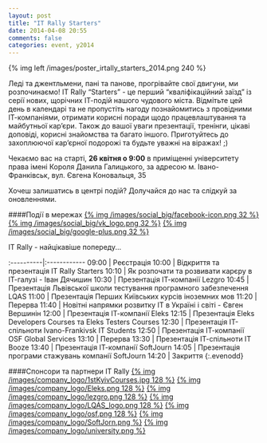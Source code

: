 ```yaml
---
layout: post
title: "IT Rally Starters"
date: 2014-04-08 20:55
comments: false
categories: event, y2014
---
```


{% img left /images/poster_irtally_starters_2014.png 240 %}

Леді та джентльмени, пані та панове, прогрівайте свої двигуни, ми розпочинаємо!
IT Rally “Starters” - це перший “кваліфікаційний заїзд” із серії нових, щорічних ІТ-подій нашого чудового міста. Відмітьте цей день в календарі та не пропустіть нагоду познайомитись з провідними ІТ-компанiями, отримати корисні поради щодо працевлаштування та майбутньої кар’єри. Також до вашої уваги презентації, тренінги, цікаві доповіді, корисні знайомства та багато іншого. Приготуйтесь до захоплюючої кар’єрної подорожі та будьте уважні на віражах! ;)

Чекаємо вас на старті, **26 квітня о 9:00** в приміщенні університету права імені Короля Данила Галицького, за адресою м. Івано-Франківськ, вул. Євгена Коновальця, 35

Хочеш залишатись в центрі подій?  Долучайся до нас та слідкуй за оновленнями.

####Події в мережах
[{% img /images/social_big/facebook-icon.png 32 %}](https://www.facebook.com/events/1492843410937210/)
[{% img /images/social_big/vk_logo.png 32 %}](http://vk.com/event69707837)
[{% img /images/social_big/google-plus.png 32 %}](https://plus.google.com/events/cs0req4knshftvnifcrrrf13kg0)

IT Rally - найцікавіше попереду...

<div style="clear: both"></div>
<!-- more -->
:----------|:------------
 09:00     | Реєстрація 
 10:00     | Відкриття та презентація IT Rally Starters     
 10:10     | Як розпочати та розвивати карєру в ІТ-галузі - Іван Дячишин
 10:30     | Презентація ІТ-компанії Lezgro
 10:45     | Презентація Львівської школи тестування програмного забезпечення LQAS
 11:00     | Презентація Перших Київських курсів іноземних мов
 11:20     | Перерва     
 11:40     | Новітні напрямки розвитку IT в Україні і світі - Євген Вершинін
 12:00     | Презентація ІТ-компанії Eleks
 12:15     | Презентація Eleks Developers Courses та Eleks Testers Courses
 12:30     | Презентація ІТ-спільноти Ivano-Frankivsk IT Students
 12:50     | Презентація ІТ-компанії OSF Global Services
 13:10     | Перерва     
 13:30     | Презентація ІТ-спільноти IT Booze
 13:40     | Презентація ІТ-компанії SoftJourn
 14:05     | Презентація програми стажувань компанії SoftJourn
 14:20     | Закриття     
{:.evenodd}

####Спонсори та партнери IT Rally
[{% img /images/company_logo/1stKyivCourses.jpg 128 %}](http://courses.if.ua/)
[{% img /images/company_logo/Eleks.png 128 %}](http://eleks.com)
[{% img /images/company_logo/lezgro.png 128 %}](http://lezgro.com/)
[{% img /images/company_logo/LQAS_logo.png 128 %}](http://qa-school.lviv.ua/)
[{% img /images/company_logo/osf.png 128 %}](http://www.osf-global.com/)
[{% img /images/company_logo/SoftJorn.png %}](http://www.softjourn.com/)
[{% img /images/company_logo/university.png %}](http://iful.at.ua/)

<!-- more --> 

<div style="margin-top:30px;"><script type="text/javascript" src="http://maps.google.com/maps/api/js?v=3&sensor=false"></script><div id="gmap_canvas" style="height:450px; width:600px;"></div><script type="text/javascript">function init_map(){var myOptions = {zoom:14,center:new google.maps.LatLng(48.916237,24.711604999999963),mapTypeId: google.maps.MapTypeId.ROADMAP};map = new google.maps.Map(document.getElementById("gmap_canvas"), myOptions);marker = new google.maps.Marker({map: map,position: new google.maps.LatLng(48.916237, 24.711604999999963)}); infowindow = new google.maps.InfoWindow({content:"<span style='height:auto !important; display:block; white-space:nowrap; overflow:hidden !important;'><strong style='font-weight:400;'>&#1059;&#1085;&#1110;&#1074;&#1077;&#1088;&#1089;&#1080;&#1090;&#1077;&#1090; &#1087;&#1088;&#1072;&#1074;&#1072; &#1110;&#1084;&#1077;&#1085;&#1110; &#1050;&#1086;&#1088;&#1086;&#1083;&#1103; &#1044;&#1072;&#1085;&#1080;&#1083;&#1072; &#1043;&#1072;&#1083;&#1080;&#1094;&#1100;&#1082;&#1086;&#1075;&#1086;</strong><br> &#1074;&#1091;&#1083;. &#1028;&#1074;&#1075;&#1077;&#1085;&#1072; &#1050;&#1086;&#1085;&#1086;&#1074;&#1072;&#1083;&#1100;&#1094;&#1103;, 35<br>  &#1030;&#1074;&#1072;&#1085;&#1086;-&#1060;&#1088;&#1072;&#1085;&#1082;&#1110;&#1074;&#1089;&#1100;&#1082;</span>" }); google.maps.event.addListener(marker, "click", function(){infowindow.open(map,marker);}); infowindow.open(map,marker);}google.maps.event.addDomListener (window, "load", init_map);</script></div>
	